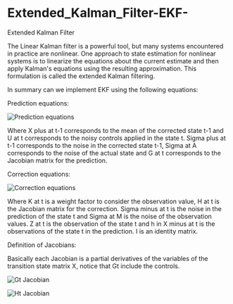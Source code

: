 # Extended_Kalman_Filter-EKF-
Extended Kalman Filter

The Linear Kalman filter is a powerful tool, but many systems encountered in practice are nonlinear.
One approach to state estimation for nonlinear systems is to linearize the equations about the current
estimate and then apply Kalman's equations using the resulting approximation. This formulation is called
the extended Kalman filtering.

In summary can we implement EKF using the following equations:

Prediction equations:

![Prediction equations](https://github.com/EnriqManComp/Extended_Kalman_Filter-EKF-/blob/master/Theory%20images/EKF_form1.png)

Where X plus at t-1 corresponds to the mean of the corrected state t-1 and U at t corresponds to the noisy controls applied in the state t. Sigma plus at t-1 corresponds to the noise in the corrected state t-1, Sigma at A corresponds to the noise of the actual state and G at t corresponds to the Jacobian matrix for the prediction. 

Correction equations:

![Correction equations](https://github.com/EnriqManComp/Extended_Kalman_Filter-EKF-/blob/master/Theory%20images/EKF_form2.png)

Where K at t is a weight factor to consider the observation value, H at t is the Jacobian matrix for the correction. Sigma minus at t is the noise in the prediction of the state t and Sigma at M is the noise of the observation values. Z at t is the observation of the state t and h in X minus at t is the observations of the state t in the prediction. I is an identity matrix.
 
 Definition of Jacobians:
 
 Basically each Jacobian is a partial derivatives of the variables of the transition state matrix X, notice that Gt include the controls.
 
 ![Gt Jacobian](https://github.com/EnriqManComp/Extended_Kalman_Filter-EKF-/blob/master/Theory%20images/Gt.png)
 
 ![Ht Jacobian](https://github.com/EnriqManComp/Extended_Kalman_Filter-EKF-/blob/master/Theory%20images/Ht.png)
 
 

